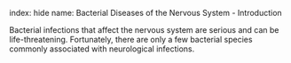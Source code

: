 index: hide
name: Bacterial Diseases of the Nervous System - Introduction

Bacterial infections that affect the nervous system are serious and can be life-threatening. Fortunately, there are only a few bacterial species commonly associated with neurological infections.
